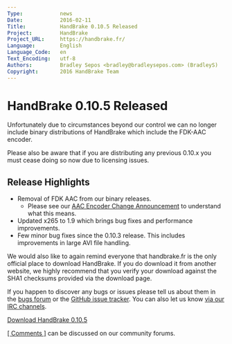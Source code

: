 ```yaml
---
Type:            news
Date:            2016-02-11
Title:           HandBrake 0.10.5 Released
Project:         HandBrake
Project_URL:     https://handbrake.fr/
Language:        English
Language_Code:   en
Text_Encoding:   utf-8
Authors:         Bradley Sepos <bradley@bradleysepos.com> (BradleyS)
Copyright:       2016 HandBrake Team
---
```


HandBrake 0.10.5 Released
=========================

Unfortunately due to circumstances beyond our control we can no longer include binary distributions of HandBrake which include the FDK-AAC encoder.

Please also be aware that if you are distributing any previous 0.10.x you must cease doing so now due to licensing issues.

## Release Highlights

- Removal of FDK AAC from our binary releases.
  - Please see our [AAC Encoder Change Announcement](https://forum.handbrake.fr/viewtopic.php?f=33&t=34143) to understand what this means.
- Updated x265 to 1.9 which brings bug fixes and performance improvements.
- Few minor bug fixes since the 0.10.3 release. This includes improvements in large AVI file handling.

We would also like to again remind everyone that handbrake.fr is the only official place to download HandBrake. If you do download it from another website, we highly recommend that you verify your download against the SHA1 checksums provided via the download page.

If you happen to discover any bugs or issues please tell us about them in the [bugs forum](https://forum.handbrake.fr/viewforum.php?f=12) or the [GitHub issue tracker](https://github.com/HandBrake/HandBrake/issues). You can also let us know [via our IRC channels](http://handbrake.fr/community.php).

[Download HandBrake 0.10.5](https://handbrake.fr/downloads.php)

[\[ Comments \]](https://forum.handbrake.fr/viewtopic.php?f=6&t=34148) can be discussed on our community forums.
